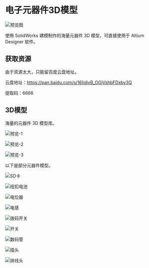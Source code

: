 # 电子元器件3D模型

![预览图](https://github.com/howborn/electron-component-3d/blob/master/效果.png)

使用 SolidWorks 建模制作的海量元器件 3D 模型，可直接使用于 Altium Designer 软件。

## 获取资源

由于资源太大，只能留百度云盘地址。

云盘地址：https://pan.baidu.com/s/16IidivB_OGjVshbFDxby3Q

提取码：6666

## 3D模型

海量的元器件 3D 模型库。

![预览-1](https://github.com/howborn/electron-component-3d/blob/master/photos/预览-1.png)

![预览-2](https://github.com/howborn/electron-component-3d/blob/master/photos/预览-2.png)

![预览-3](https://github.com/howborn/electron-component-3d/blob/master/photos/预览-3.png)

以下是部分元器件模型。

![SD卡](https://github.com/howborn/electron-component-3d/blob/master/photos/SD卡.png)

![纽扣电池](https://github.com/howborn/electron-component-3d/blob/master/photos/纽扣电池.png)

![电位器](https://github.com/howborn/electron-component-3d/blob/master/photos/电位器.png)

![电感](https://github.com/howborn/electron-component-3d/blob/master/photos/电感.png)

![拨码开关](https://github.com/howborn/electron-component-3d/blob/master/photos/拨码开关.png)

![开关](https://github.com/howborn/electron-component-3d/blob/master/photos/开关.png)

![数码管](https://github.com/howborn/electron-component-3d/blob/master/photos/数码管.png)

![插头](https://github.com/howborn/electron-component-3d/blob/master/photos/插头.png)

![排线头](https://github.com/howborn/electron-component-3d/blob/master/photos/排线头.png)